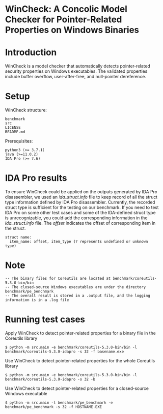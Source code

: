 # WinCheck: A Concolic Model Checker for Pointer-Related Properties on Windows Binaries

# Introduction
WinCheck is a model checker that automatically detects pointer-related security properties on Windows executables. The validated properties include buffer overflow, user-after-free, and null-pointer dereference.

# Setup
WinCheck structure:

    benchmark
    src
    LICENSE
    README.md

Prerequisites:

    python3 (>= 3.7.1)
    java (>=11.0.2)
    IDA Pro (>= 7.6)
    
# IDA Pro results

To ensure WinCheck could be applied on the outputs generated by IDA Pro disassembler, we used an *ida_struct.info* file to keep record of all the struct type information defined by IDA Pro disassembler. Currently, the recorded struct type is sufficient for the testing on our benchmark. If you need to test IDA Pro on some other test cases and some of the IDA-defined struct type is unrecognizable, you could add the corresponding information in the *ida_struct.info* file. The *offset* indicates the offset of corresponding item in the struct.

    struct name: 
      item_name: offset, item_type (? represents undefined or unknown type)

# Note

    -- The binary files for Coreutils are located at benchmark/coreutils-5.3.0-bin/bin
    -- The closed-source Windows executables are under the directory benchmark/pe_benchmark
    -- The overall result is stored in a .output file, and the logging information is in a .log file

# Running test cases

Apply WinCheck to detect pointer-related properties for a binary file in the Coreutils library

    $ python -m src.main -e benchmark/coreutils-5.3.0-bin/bin -l benchmark/coreutils-5.3.0-idapro -s 32 -f basename.exe

Use WinCheck to detect pointer-related properties for the whole Coreutils library

    $ python -m src.main -e benchmark/coreutils-5.3.0-bin/bin -l benchmark/coreutils-5.3.0-idapro -s 32 -b

Use WinCheck to detect pointer-related properties for a closed-source Windows executable

    $ python -m src.main -l benchmark/pe_benchmark -e benchmark/pe_benchmark -s 32 -f HOSTNAME.EXE



